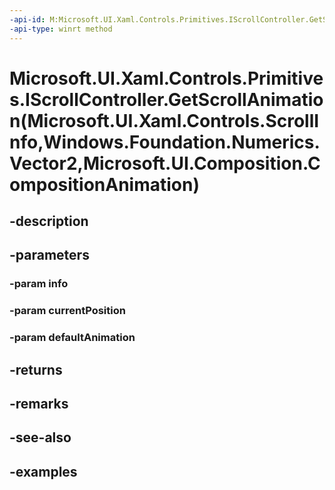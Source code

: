 ```yaml
---
-api-id: M:Microsoft.UI.Xaml.Controls.Primitives.IScrollController.GetScrollAnimation(Microsoft.UI.Xaml.Controls.ScrollInfo,Windows.Foundation.Numerics.Vector2,Microsoft.UI.Composition.CompositionAnimation)
-api-type: winrt method
---
```


# Microsoft.UI.Xaml.Controls.Primitives.IScrollController.GetScrollAnimation(Microsoft.UI.Xaml.Controls.ScrollInfo,Windows.Foundation.Numerics.Vector2,Microsoft.UI.Composition.CompositionAnimation)

<!--
public Microsoft.UI.Composition.CompositionAnimation GetScrollAnimation (Microsoft.UI.Xaml.Controls.ScrollInfo info, System.Numerics.Vector2 currentPosition, Microsoft.UI.Composition.CompositionAnimation defaultAnimation);
-->


## -description

## -parameters

### -param info

### -param currentPosition

### -param defaultAnimation

## -returns

## -remarks

## -see-also

## -examples


